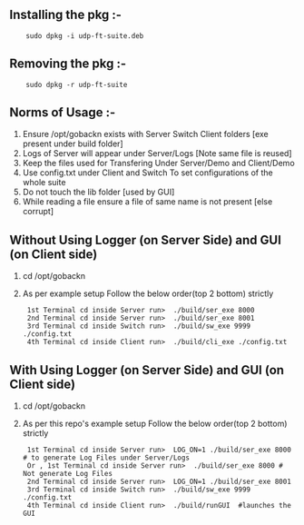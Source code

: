 ## Installing the pkg :-

        sudo dpkg -i udp-ft-suite.deb

## Removing the pkg :-

        sudo dpkg -r udp-ft-suite

## Norms of Usage :-

1. Ensure /opt/gobackn exists with Server Switch Client folders [exe present under build folder]
2. Logs of Server will appear under Server/Logs [Note same file is reused]
3. Keep the files used for Transfering Under Server/Demo and Client/Demo
4. Use config.txt under Client and Switch To set configurations of the whole suite
5. Do not touch the lib folder [used by GUI]
6. While reading a file ensure a file of same name is not present [else corrupt] 

## Without Using Logger (on Server Side) and GUI (on Client side)

1. cd /opt/gobackn

2. As per example setup Follow the below order(top 2 bottom) strictly <br>

        1st Terminal cd inside Server run>  ./build/ser_exe 8000
        2nd Terminal cd inside Server run>  ./build/ser_exe 8001
        3rd Terminal cd inside Switch run>  ./build/sw_exe 9999 ./config.txt
        4th Terminal cd inside Client run>  ./build/cli_exe ./config.txt

## With Using Logger (on Server Side) and GUI (on Client side)

1. cd /opt/gobackn

2. As per this repo's example setup Follow the below order(top 2 bottom) strictly <br>

        1st Terminal cd inside Server run>  LOG_ON=1 ./build/ser_exe 8000 # to generate Log Files under Server/Logs
        Or , 1st Terminal cd inside Server run>  ./build/ser_exe 8000 # Not generate Log Files 
        2nd Terminal cd inside Server run>  LOG_ON=1 ./build/ser_exe 8001
        3rd Terminal cd inside Switch run>  ./build/sw_exe 9999 ./config.txt
        4th Terminal cd inside Client run>  ./build/runGUI  #launches the GUI
